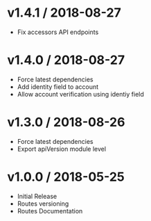 # v1.4.1 / 2018-08-27
- Fix accessors API endpoints 

# v1.4.0 / 2018-08-27
- Force latest dependencies
- Add identity field to account
- Allow account verification using identiy field

# v1.3.0 / 2018-08-26
- Force latest dependencies
- Export apiVersion module level

# v1.0.0 / 2018-05-25

- Initial Release
- Routes versioning
- Routes Documentation
